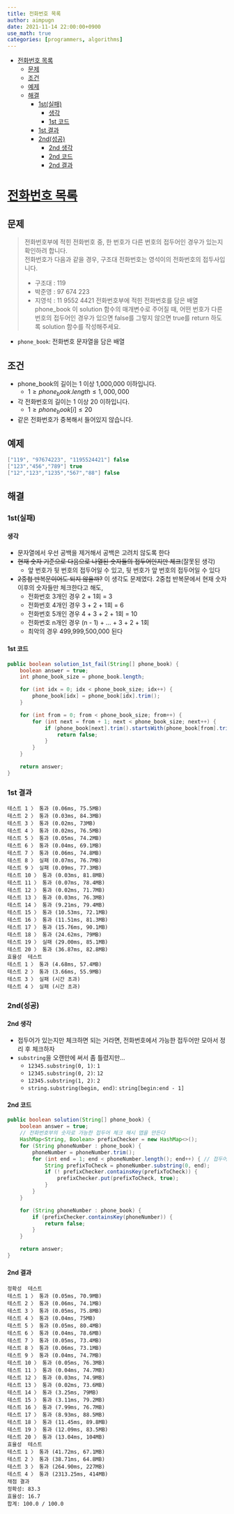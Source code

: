 ```yaml
---
title: 전화번호 목록
author: aimpugn
date: 2021-11-14 22:00:00+0900
use_math: true
categories: [programmers, algorithms]
---
```


- [전화번호 목록](#전화번호-목록)
  - [문제](#문제)
  - [조건](#조건)
  - [예제](#예제)
  - [해결](#해결)
    - [1st(실패)](#1st실패)
      - [생각](#생각)
      - [1st 코드](#1st-코드)
    - [1st 결과](#1st-결과)
    - [2nd(성공)](#2nd성공)
      - [2nd 생각](#2nd-생각)
      - [2nd 코드](#2nd-코드)
      - [2nd 결과](#2nd-결과)

# [전화번호 목록](https://programmers.co.kr/learn/courses/30/lessons/42577)

## 문제

> 전화번호부에 적힌 전화번호 중, 한 번호가 다른 번호의 접두어인 경우가 있는지 확인하려 합니다.  
> 전화번호가 다음과 같을 경우, 구조대 전화번호는 영석이의 전화번호의 접두사입니다.  
>
> - 구조대 : 119  
> - 박준영 : 97 674 223  
> - 지영석 : 11 9552 4421
> 전화번호부에 적힌 전화번호를 담은 배열 phone_book 이 solution 함수의 매개변수로 주어질 때, 어떤 번호가 다른 번호의 접두어인 경우가 있으면 false를 그렇지 않으면 true를 return 하도록 solution 함수를 작성해주세요.

- `phone_book`: 전화번호 문자열을 담은 배열

## 조건

- phone_book의 길이는 1 이상 1,000,000 이하입니다.
  - $1 \ge phone_book.length \le 1,000,000$
- 각 전화번호의 길이는 1 이상 20 이하입니다.
  - $1 \ge phone_book[i] \le 20$
- 같은 전화번호가 중복해서 들어있지 않습니다.

## 예제

```java
["119", "97674223", "1195524421"] false
["123","456","789"] true
["12","123","1235","567","88"] false
```

## 해결

### 1st(실패)

#### 생각

- 문자열에서 우선 공백을 제거해서 공백은 고려치 않도록 한다
- ~~현재 숫자 기준으로 다음으로 나열된 숫자들의 접두어인지만 체크~~(잘못된 생각)
  - 앞 번호가 뒷 번호의 접두어일 수 있고, 뒷 번호가 앞 번호의 접두어일 수 있다
- ~~2중첩 반복문이어도 되지 않을까?~~ 이 생각도 문제였다. 2중첩 반복문에서 현재 숫자 이후의 숫자들만 체크한다고 해도,
  - 전화번호 3개인 경우 2 + 1회 = 3
  - 전화번호 4개인 경우 3 + 2 + 1회 = 6
  - 전화번호 5개인 경우 4 + 3 + 2 + 1회 = 10
  - 전화번호 n개인 경우 (n - 1) + ... + 3 + 2 + 1회
  - 최악의 경우 499,999,500,000 된다

#### 1st 코드

```java
public boolean solution_1st_fail(String[] phone_book) {
    boolean answer = true;
    int phone_book_size = phone_book.length;

    for (int idx = 0; idx < phone_book_size; idx++) {
        phone_book[idx] = phone_book[idx].trim();
    }

    for (int from = 0; from < phone_book_size; from++) {
        for (int next = from + 1; next < phone_book_size; next++) {
            if (phone_book[next].trim().startsWith(phone_book[from].trim())) {
                return false;
            }
        }
    }

    return answer;
}
```

### 1st 결과

```
테스트 1 〉 통과 (0.06ms, 75.5MB)
테스트 2 〉 통과 (0.03ms, 84.3MB)
테스트 3 〉 통과 (0.02ms, 73MB)
테스트 4 〉 통과 (0.02ms, 76.5MB)
테스트 5 〉 통과 (0.05ms, 74.2MB)
테스트 6 〉 통과 (0.04ms, 69.1MB)
테스트 7 〉 통과 (0.06ms, 74.8MB)
테스트 8 〉 실패 (0.07ms, 76.7MB)
테스트 9 〉 실패 (0.09ms, 77.3MB)
테스트 10 〉 통과 (0.03ms, 81.8MB)
테스트 11 〉 통과 (0.07ms, 78.4MB)
테스트 12 〉 통과 (0.02ms, 71.7MB)
테스트 13 〉 통과 (0.03ms, 76.3MB)
테스트 14 〉 통과 (9.21ms, 79.4MB)
테스트 15 〉 통과 (10.53ms, 72.1MB)
테스트 16 〉 통과 (11.51ms, 81.3MB)
테스트 17 〉 통과 (15.76ms, 90.1MB)
테스트 18 〉 통과 (24.62ms, 79MB)
테스트 19 〉 실패 (29.00ms, 85.1MB)
테스트 20 〉 통과 (36.87ms, 82.8MB)
효율성  테스트
테스트 1 〉 통과 (4.68ms, 57.4MB)
테스트 2 〉 통과 (3.66ms, 55.9MB)
테스트 3 〉 실패 (시간 초과)
테스트 4 〉 실패 (시간 초과)
```

### 2nd(성공)

#### 2nd 생각

- 접두어가 있는지만 체크하면 되는 거라면, 전화번호에서 가능한 접두어만 모아서 정리 후 체크하자
- `substring`을 오랜만에 써서 좀 틀렸지만...
  - `12345.substring(0, 1)`: `1`
  - `12345.substring(0, 2)`: `12`
  - `12345.substring(1, 2)`: `2`
  - `string.substring(begin, end)`: `string[begin:end - 1]`

#### 2nd 코드

```java
public boolean solution(String[] phone_book) {
    boolean answer = true;
    // 전화번호부의 숫자로 가능한 접두어 체크 해시 맵을 만든다
    HashMap<String, Boolean> prefixChecker = new HashMap<>();
    for (String phoneNumber : phone_book) {
        phoneNumber = phoneNumber.trim();
        for (int end = 1; end < phoneNumber.length(); end++) { // 접두어가 되려면 적어도 끝에 문자 하나는 있어야 하므로, 전화번호 그대로는 체커에 넣지 않는다
            String prefixToCheck = phoneNumber.substring(0, end);
            if (! prefixChecker.containsKey(prefixToCheck)) {
                prefixChecker.put(prefixToCheck, true);
            }
        }
    }

    for (String phoneNumber : phone_book) {
        if (prefixChecker.containsKey(phoneNumber)) {
            return false;
        }
    }

    return answer;
}
```

#### 2nd 결과

```shell
정확성  테스트
테스트 1 〉 통과 (0.05ms, 70.9MB)
테스트 2 〉 통과 (0.06ms, 74.1MB)
테스트 3 〉 통과 (0.05ms, 75.8MB)
테스트 4 〉 통과 (0.04ms, 75MB)
테스트 5 〉 통과 (0.05ms, 80.4MB)
테스트 6 〉 통과 (0.04ms, 78.6MB)
테스트 7 〉 통과 (0.05ms, 73.4MB)
테스트 8 〉 통과 (0.06ms, 73.1MB)
테스트 9 〉 통과 (0.04ms, 74.7MB)
테스트 10 〉 통과 (0.05ms, 76.3MB)
테스트 11 〉 통과 (0.04ms, 74.7MB)
테스트 12 〉 통과 (0.03ms, 74.9MB)
테스트 13 〉 통과 (0.02ms, 73.6MB)
테스트 14 〉 통과 (3.25ms, 79MB)
테스트 15 〉 통과 (3.11ms, 79.2MB)
테스트 16 〉 통과 (7.99ms, 76.7MB)
테스트 17 〉 통과 (8.93ms, 88.5MB)
테스트 18 〉 통과 (11.45ms, 89.8MB)
테스트 19 〉 통과 (12.09ms, 83.5MB)
테스트 20 〉 통과 (13.04ms, 104MB)
효율성  테스트
테스트 1 〉 통과 (41.72ms, 67.1MB)
테스트 2 〉 통과 (38.71ms, 64.8MB)
테스트 3 〉 통과 (264.90ms, 227MB)
테스트 4 〉 통과 (2313.25ms, 414MB)
채점 결과
정확성: 83.3
효율성: 16.7
합계: 100.0 / 100.0
```
